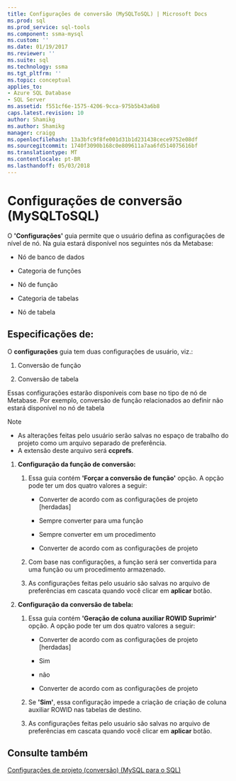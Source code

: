 ```yaml
---
title: Configurações de conversão (MySQLToSQL) | Microsoft Docs
ms.prod: sql
ms.prod_service: sql-tools
ms.component: ssma-mysql
ms.custom: ''
ms.date: 01/19/2017
ms.reviewer: ''
ms.suite: sql
ms.technology: ssma
ms.tgt_pltfrm: ''
ms.topic: conceptual
applies_to:
- Azure SQL Database
- SQL Server
ms.assetid: f551cf6e-1575-4206-9cca-975b5b43a6b8
caps.latest.revision: 10
author: Shamikg
ms.author: Shamikg
manager: craigg
ms.openlocfilehash: 13a3bfc9f8fe001d31b1d231438cece9752e08df
ms.sourcegitcommit: 1740f3090b168c0e809611a7aa6fd514075616bf
ms.translationtype: MT
ms.contentlocale: pt-BR
ms.lasthandoff: 05/03/2018
---
```

# <a name="conversion-settings-mysqltosql"></a>Configurações de conversão (MySQLToSQL)
O **'Configurações'** guia permite que o usuário defina as configurações de nível de nó. Na guia estará disponível nos seguintes nós da Metabase:  
  
-   Nó de banco de dados  
  
-   Categoria de funções  
  
-   Nó de função  
  
-   Categoria de tabelas  
  
-   Nó de tabela  
  
## <a name="specifications"></a>Especificações de:  
O **configurações** guia tem duas configurações de usuário, viz.:  
  
1.  Conversão de função  
  
2.  Conversão de tabela  
  
Essas configurações estarão disponíveis com base no tipo de nó de Metabase. Por exemplo, conversão de função relacionados ao definir não estará disponível no nó de tabela  
  
> [!NOTE]  
> -   As alterações feitas pelo usuário serão salvas no espaço de trabalho do projeto como um arquivo separado de preferência.  
> -   A extensão deste arquivo será **ccprefs**.  
  
1.  **Configuração da função de conversão:**  
  
    1.  Essa guia contém **'Forçar a conversão de função'** opção. A opção pode ter um dos quatro valores a seguir:  
  
        -   Converter de acordo com as configurações de projeto [herdadas]  
  
        -   Sempre converter para uma função  
  
        -   Sempre converter em um procedimento  
  
        -   Converter de acordo com as configurações de projeto  
  
    2.  Com base nas configurações, a função será ser convertida para uma função ou um procedimento armazenado.  
  
    3.  As configurações feitas pelo usuário são salvas no arquivo de preferências em cascata quando você clicar em **aplicar** botão.  
  
2.  **Configuração da conversão de tabela:**  
  
    1.  Essa guia contém **'Geração de coluna auxiliar ROWID Suprimir'** opção. A opção pode ter um dos quatro valores a seguir:  
  
        -   Converter de acordo com as configurações de projeto [herdadas]  
  
        -   Sim  
  
        -   não  
  
        -   Converter de acordo com as configurações de projeto  
  
    2.  Se **'Sim'**, essa configuração impede a criação de criação de coluna auxiliar ROWID nas tabelas de destino.  
  
    3.  As configurações feitas pelo usuário são salvas no arquivo de preferências em cascata quando você clicar em **aplicar** botão.  
  
## <a name="see-also"></a>Consulte também  
[Configurações de projeto (conversão) (MySQL para o SQL)](http://msdn.microsoft.com/en-us/7ad5fe44-6445-4ba8-a457-5af792631f11)  
  
